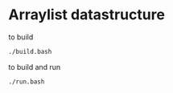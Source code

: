 # Arraylist datastructure

to build

```bash
./build.bash
```

to build and run

```bash
./run.bash
```
